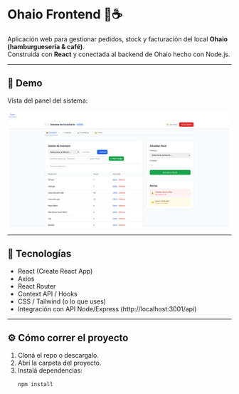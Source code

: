 # Ohaio Frontend 🍔☕

Aplicación web para gestionar pedidos, stock y facturación del local **Ohaio (hamburguesería & café)**.  
Construida con **React** y conectada al backend de Ohaio hecho con Node.js.

---

## 🚀 Demo
Vista del panel del sistema:

![Demo del sistema](https://github.com/lucianagsosa41/ohaio-frontend/raw/main/Screenshot%20from%202025-10-30%2014-07-27.png)

---

## 🧰 Tecnologías
- React (Create React App)
- Axios
- React Router
- Context API / Hooks
- CSS / Tailwind (o lo que uses)
- Integración con API Node/Express (http://localhost:3001/api)

---

## ⚙️ Cómo correr el proyecto
1. Cloná el repo o descargalo.
2. Abrí la carpeta del proyecto.
3. Instalá dependencias:
   ```bash
   npm install
